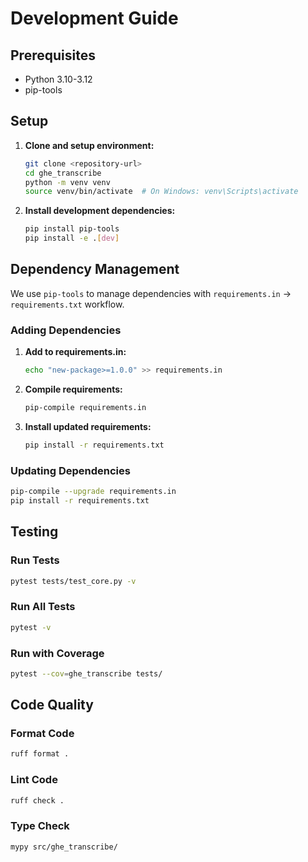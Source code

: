 # Development Guide

## Prerequisites

- Python 3.10-3.12
- pip-tools

## Setup

1. **Clone and setup environment:**
   ```bash
   git clone <repository-url>
   cd ghe_transcribe
   python -m venv venv
   source venv/bin/activate  # On Windows: venv\Scripts\activate
   ```

2. **Install development dependencies:**
   ```bash
   pip install pip-tools
   pip install -e .[dev]
   ```

## Dependency Management

We use `pip-tools` to manage dependencies with `requirements.in` → `requirements.txt` workflow.

### Adding Dependencies

1. **Add to requirements.in:**
   ```bash
   echo "new-package>=1.0.0" >> requirements.in
   ```

2. **Compile requirements:**
   ```bash
   pip-compile requirements.in
   ```

3. **Install updated requirements:**
   ```bash
   pip install -r requirements.txt
   ```

### Updating Dependencies

```bash
pip-compile --upgrade requirements.in
pip install -r requirements.txt
```

## Testing

### Run Tests
```bash
pytest tests/test_core.py -v
```

### Run All Tests
```bash
pytest -v
```

### Run with Coverage
```bash
pytest --cov=ghe_transcribe tests/
```

## Code Quality

### Format Code
```bash
ruff format .
```

### Lint Code
```bash
ruff check .
```

### Type Check
```bash
mypy src/ghe_transcribe/
```
